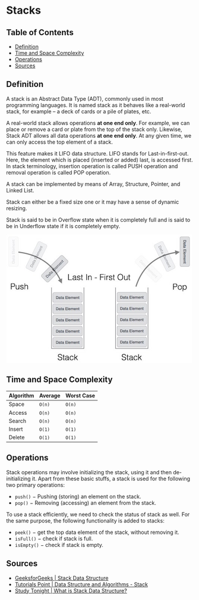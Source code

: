 # Stacks

## Table of Contents
- [Definition](#definition)
- [Time and Space Complexity](#time-and-space-complexity)
- [Operations](#operations)
- [Sources](#sources)

## Definition
A stack is an Abstract Data Type (ADT), commonly used in most programming languages. It
is named stack as it behaves like a real-world stack, for example – a deck of cards or
a pile of plates, etc.

A real-world stack allows operations **at one end only**. For example, we can place or
remove a card or plate from the top of the stack only. Likewise, Stack ADT allows
all data operations **at one end only**. At any given time, we can only access the top
element of a stack.

This feature makes it LIFO data structure. LIFO stands for Last-in-first-out. Here,
the element which is placed (inserted or added) last, is accessed first. In stack
terminology, insertion operation is called PUSH operation and removal operation
is called POP operation.

A stack can be implemented by means of Array, Structure, Pointer, and Linked List.

Stack can either be a fixed size one or it may have a sense of dynamic resizing.

Stack is said to be in Overflow state when it is completely full and is said to be in
Underflow state if it is completely empty.

![Stack](./resources/stack-representation.jpg)

## Time and Space Complexity

| Algorithm | Average     | Worst Case |
| --------- | -------     | ---------- |
| Space     | `O(n)`      | `O(n)`     |
| Access    | `O(n)`      | `O(n)`     |
| Search    | `O(n)`      | `O(n)`     |
| Insert    | `O(1)`      | `O(1)`     |
| Delete    | `O(1)`      | `O(1)`     |

## Operations
Stack operations may involve initializing the stack, using it and then de-initializing
it. Apart from these basic stuffs, a stack is used for the following two primary
operations:

* `push()` − Pushing (storing) an element on the stack.
* `pop()` − Removing (accessing) an element from the stack.

To use a stack efficiently, we need to check the status of stack as well. For the same
purpose, the following functionality is added to stacks:

* `peek()` − get the top data element of the stack, without removing it.
* `isFull()` − check if stack is full.
* `isEmpty()` − check if stack is empty.

## Sources
- [GeeksforGeeks | Stack Data Structure][1]
- [Tutorials Point | Data Structure and Algorithms - Stack][2]
- [Study Tonight | What is Stack Data Structure?][3]

[1]: https://www.geeksforgeeks.org/stack-data-structure/
[2]: https://www.tutorialspoint.com/data_structures_algorithms/stack_algorithm.htm
[3]: https://www.studytonight.com/data-structures/stack-data-structure
